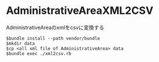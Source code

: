 # AdministrativeAreaXML2CSV
AdministrativeAreaのxmlをcsvに変換する

```
$bundle install --path vendor/bundle
$mkdir data
$cp <all xml file of AdministrativeArea> data
$bundle exec ./xml2csv.rb
```
